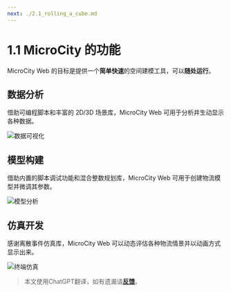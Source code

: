 ```yaml
---
next: ./2.1_rolling_a_cube.md
---
```


# 1.1 MicroCity 的功能
MicroCity Web 的目标是提供一个**简单快速**的空间建模工具，可以**随处运行**。

## 数据分析
借助可编程脚本和丰富的 2D/3D 场景库，MicroCity Web 可用于分析并生动显示各种数据。

![数据可视化](https://microcity.github.io/doc/img/data_visulization.png)


## 模型构建
借助内置的脚本调试功能和混合整数规划库，MicroCity Web 可用于创建物流模型并微调其参数。

![模型分析](https://microcity.github.io/doc/img/network_analysis.png)


## 仿真开发
感谢离散事件仿真库，MicroCity Web 可以动态评估各种物流情景并以动画方式显示出来。

![终端仿真](https://microcity.github.io/doc/img/terminal_simulation.apng)

> 本文使用ChatGPT翻译，如有遗漏请[**反馈**](https://github.com/huuhghhgyg/MicroCityNotes/issues/new)。